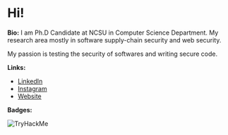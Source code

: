 # Hi!

**Bio:**
I am Ph.D Candidate at NCSU in Computer Science Department. My research area mostly in software supply-chain security and web security. 

My passion is testing the security of softwares and writing secure code. 

**Links:**
- [LinkedIn](https://www.linkedin.com/in/igibek)
- [Instagram](https://www.instagram.com/kigibek)
- [Website](https://igibek.com)

**Badges:**

<img src="https://tryhackme-badges.s3.amazonaws.com/kigibek.png" alt="TryHackMe">
